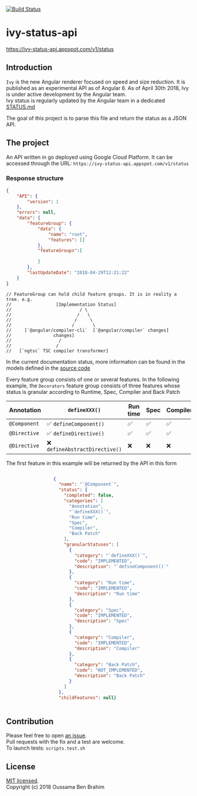 [![Build Status](https://travis-ci.org/benbraou/ivy-status-api.svg?branch=main)](https://travis-ci.org/benbraou/ivy-status-api)
# ivy-status-api
https://ivy-status-api.appspot.com/v1/status

## Introduction
`Ivy` is the new Angular renderer focused on speed and size reduction. It is published as an experimental API as of Angular 6.
As of April 30th 2018, Ivy is under active development by the Angular team.  
Ivy status is regularly updated by the Angular team in a dedicated [STATUS.md](https://github.com/angular/angular/blob/master/packages/core/src/render3/STATUS.md)  

The goal of this project is to parse this file and return the status as a JSON API.

## The project
An API written in go deployed using Google Cloud Platform.
It can be accessed through the URL: `https://ivy-status-api.appspot.com/v1/status`
### Response structure

```json
{
    "API": {
        "version": 1
    },
    "errors": null,
    "data": {
        "featureGroup": {
            "data": {
                "name": "root",
                "features": []
            },
            "featureGroups":[
                
            ]
        },
        "lastUpdateDate": "2018-04-29T12:21:22"
    }
}
```

```
// FeatureGroup can hold child feature groups. It is in reality a tree. e.g.
//                 [Implementation Status]
//                          / \
//                         /   \
//                        /     \
//                       /       \
//     [`@angular/compiler-cli`  [`@angular/compiler` changes]
//                changes]
//                  /
//                 /
//   [`ngtsc` TSC compiler transformer]
```
In the current documentation status, more information can be found in the models defined in the [source code](https://github.com/benbraou/ivy-status-api/blob/main/model/feature.go)  

Every feature group consists of one or several features. In the following example, the `Decorators` feature group consists of three features whose status is granular according to Runtime, Spec, Compiler and Back Patch

| Annotation          | `defineXXX()`                  | Run time | Spec     | Compiler | Back Patch |
| -------------------- | ------------------------------ | ------- | -------- | -------- | -------- |
| `@Component`         | ✅ `defineComponent()`         |    ✅    |  ✅      |  ✅      |  ❌      |
| `@Directive`         | ✅ `defineDirective()`         |    ✅    |  ✅      |  ✅      |  ❌      |
| `@Directive`         | ❌ `defineAbstractDirective()` |    ❌    |  ❌      |  ❌      |  ❌      |

The first feature in this example will be returned by the API in this form
```json

                  {
                    "name": "`@Component`",
                    "status": {
                      "completed": false,
                      "categories": [
                        "Annotation",
                        "`defineXXX()`",
                        "Run time",
                        "Spec",
                        "Compiler",
                        "Back Patch"
                      ],
                      "granularStatuses": [
                        {
                          "category": "`defineXXX()`",
                          "code": "IMPLEMENTED",
                          "description": "`defineComponent()`"
                        },
                        {
                          "category": "Run time",
                          "code": "IMPLEMENTED",
                          "description": "Run time"
                        },
                        {
                          "category": "Spec",
                          "code": "IMPLEMENTED",
                          "description": "Spec"
                        },
                        {
                          "category": "Compiler",
                          "code": "IMPLEMENTED",
                          "description": "Compiler"
                        },
                        {
                          "category": "Back Patch",
                          "code": "NOT_IMPLEMENTED",
                          "description": "Back Patch"
                        }
                      ]
                    },
                    "childFeatures": null}
                 
```

## Contribution

Please feel free to open [an issue](https://github.com/benbraou/ivy-status-api/issues?state=open).  
Pull requests with the fix and a test are welcome.  
To launch tests: `scripts.test.sh`  

## License
[MIT licensed](./LICENSE).  
Copyright (c) 2018 Oussama Ben Brahim